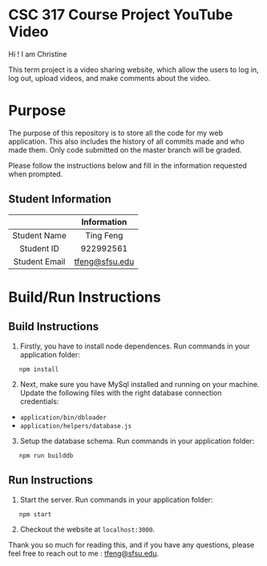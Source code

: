 # CSC 317 Course Project YouTube Video 

Hi ! I am Christine

This term project is a video sharing website, which allow the users to log in, log out, upload videos, and make comments about the video.

# Purpose

The purpose of this repository is to store all the code for my web application. This also includes the history of all commits made and who made them. Only code submitted on the master branch will be graded.

Please follow the instructions below and fill in the information requested when prompted.

## Student Information

|               | Information   |
|:-------------:|:-------------:|
| Student Name  | Ting Feng     |
| Student ID    | 922992561     |
| Student Email | tfeng@sfsu.edu|



# Build/Run Instructions

## Build Instructions
1. Firstly, you have to install node dependences. Run commands in your application folder:  

```
   npm install
```

2. Next, make sure you have MySql installed and running on your machine. Update the following files with the right database connection credentials:
-  `application/bin/dbloader`
-  `application/helpers/database.js`

3. Setup the database schema. Run commands in your application folder:

```
   npm run builddb
```

## Run Instructions
1. Start the server. Run commands in your application folder:

```
   npm start
```

2. Checkout the website at `localhost:3000`.

Thank you so much for reading this, and if you have any questions, please feel free to reach out to me : tfeng@sfsu.edu. 
